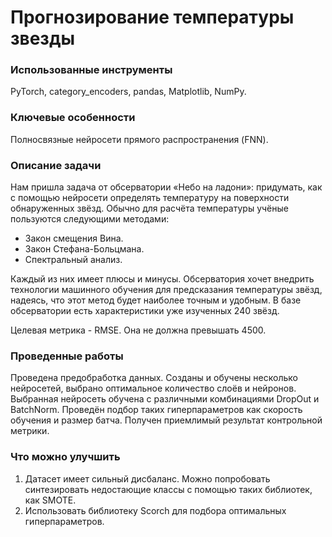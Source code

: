 
# Прогнозирование температуры звезды

### Использованные инструменты
PyTorch, category_encoders, pandas, Matplotlib, NumPy.

### Ключевые особенности
Полносвязные нейросети прямого распространения (FNN).

### Описание задачи
Нам пришла задача от обсерватории «Небо на ладони»: придумать, как с помощью нейросети определять температуру на поверхности обнаруженных звёзд. Обычно для расчёта температуры учёные пользуются следующими методами:

- Закон смещения Вина.
- Закон Стефана-Больцмана.
- Спектральный анализ.

Каждый из них имеет плюсы и минусы. Обсерватория хочет внедрить технологии машинного обучения для предсказания температуры звёзд, надеясь, что этот метод будет наиболее точным и удобным. В базе обсерватории есть характеристики уже изученных 240 звёзд.

Целевая метрика - RMSE. Она не должна превышать 4500.

### Проведенные работы
Проведена предобработка данных. Созданы и обучены несколько нейросетей, выбрано оптимальное количество слоёв и нейронов. Выбранная нейросеть обучена с различными комбинациями DropOut и BatchNorm. Проведён подбор таких гиперпараметров как скорость обучения и размер батча. Получен приемлимый результат контрольной метрики.

### Что можно улучшить
1. Датасет имеет сильный дисбаланс. Можно попробовать синтезировать недостающие классы с помощью таких библиотек, как SMOTE. 
2. Использовать библиотеку Scorch для подбора оптимальных гиперпараметров.